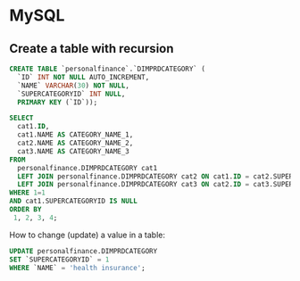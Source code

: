 # MySQL

## Create a table with recursion

```sql
CREATE TABLE `personalfinance`.`DIMPRDCATEGORY` (
  `ID` INT NOT NULL AUTO_INCREMENT,
  `NAME` VARCHAR(30) NOT NULL,
  `SUPERCATEGORYID` INT NULL,
  PRIMARY KEY (`ID`));
```

```sql
SELECT
  cat1.ID,
  cat1.NAME AS CATEGORY_NAME_1,
  cat2.NAME AS CATEGORY_NAME_2,
  cat3.NAME AS CATEGORY_NAME_3
FROM
  personalfinance.DIMPRDCATEGORY cat1
  LEFT JOIN personalfinance.DIMPRDCATEGORY cat2 ON cat1.ID = cat2.SUPERCATEGORYID
  LEFT JOIN personalfinance.DIMPRDCATEGORY cat3 ON cat2.ID = cat3.SUPERCATEGORYID
WHERE 1=1
AND cat1.SUPERCATEGORYID IS NULL
ORDER BY
 1, 2, 3, 4;
```

How to change (update) a value in a table:
```sql
UPDATE personalfinance.DIMPRDCATEGORY
SET `SUPERCATEGORYID` = 1
WHERE `NAME` = 'health insurance';
```